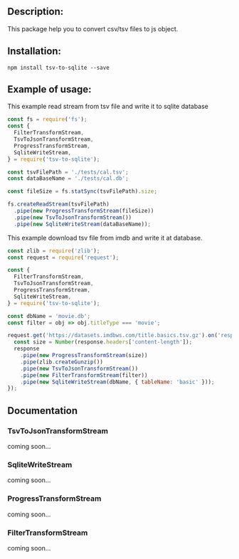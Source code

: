## Description:
This package help you to convert csv/tsv files to js object.

## Installation:
```
npm install tsv-to-sqlite --save
```

## Example of usage:

This example read stream from tsv file and write it to sqlite database
```javascript
const fs = require('fs');
const {
  FilterTransformStream,
  TsvToJsonTransformStream,
  ProgressTransformStream,
  SqliteWriteStream,
} = require('tsv-to-sqlite');

const tsvFilePath = './tests/cal.tsv';
const dataBaseName = './tests/cal.db';

const fileSize = fs.statSync(tsvFilePath).size;

fs.createReadStream(tsvFilePath)
  .pipe(new ProgressTransformStream(fileSize))
  .pipe(new TsvToJsonTransformStream())
  .pipe(new SqliteWriteStream(dataBaseName));
```

This example download tsv file from imdb and write it at database.
```javascript
const zlib = require('zlib');
const request = require('request');

const {
  FilterTransformStream,
  TsvToJsonTransformStream,
  ProgressTransformStream,
  SqliteWriteStream,
} = require('tsv-to-sqlite');

const dbName = 'movie.db';
const filter = obj => obj.titleType === 'movie';

request.get('https://datasets.imdbws.com/title.basics.tsv.gz').on('response', response => {
  const size = Number(response.headers['content-length']);
  response
    .pipe(new ProgressTransformStream(size))
    .pipe(zlib.createGunzip())
    .pipe(new TsvToJsonTransformStream())
    .pipe(new FilterTransformStream(filter))
    .pipe(new SqliteWriteStream(dbName, { tableName: 'basic' }));
});
```

## Documentation

### TsvToJsonTransformStream
coming soon...

### SqliteWriteStream
coming soon...

### ProgressTransformStream
coming soon...

### FilterTransformStream
coming soon...
